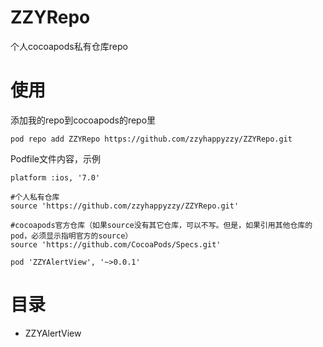 # ZZYRepo
个人cocoapods私有仓库repo

# 使用
添加我的repo到cocoapods的repo里
```
pod repo add ZZYRepo https://github.com/zzyhappyzzy/ZZYRepo.git
```
Podfile文件内容，示例
```
platform :ios, '7.0'

#个人私有仓库
source 'https://github.com/zzyhappyzzy/ZZYRepo.git'

#cocoapods官方仓库（如果source没有其它仓库，可以不写。但是，如果引用其他仓库的pod，必须显示指明官方的source）
source 'https://github.com/CocoaPods/Specs.git'

pod 'ZZYAlertView', '~>0.0.1'
```

# 目录
* ZZYAlertView
